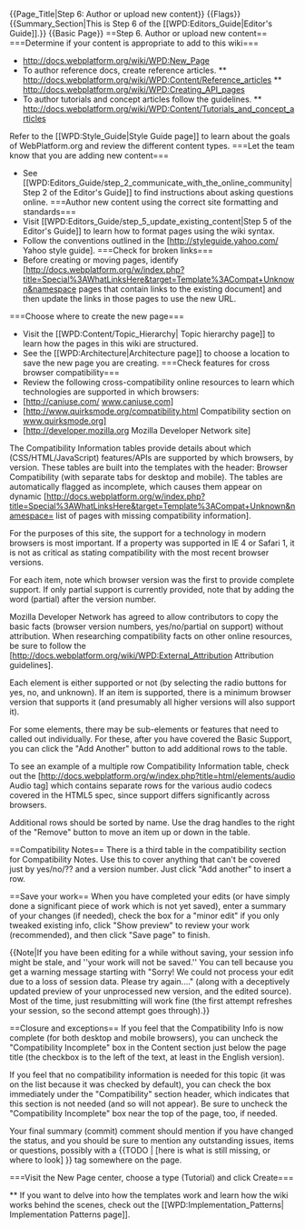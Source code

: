 {{Page_Title|Step 6: Author or upload new content}}
{{Flags}}
{{Summary_Section|This is Step 6 of the [[WPD:Editors_Guide|Editor's Guide]].}}
{{Basic Page}}
==Step 6. Author or upload new content==
===Determine if your content is appropriate to add to this wiki===
* http://docs.webplatform.org/wiki/WPD:New_Page
* To author reference docs, create reference articles.
** http://docs.webplatform.org/wiki/WPD:Content/Reference_articles
** http://docs.webplatform.org/wiki/WPD:Creating_API_pages
* To author tutorials and concept articles follow the guidelines.
** http://docs.webplatform.org/wiki/WPD:Content/Tutorials_and_concept_articles 

Refer to the [[WPD:Style_Guide|Style Guide page]] to learn about the goals of WebPlatform.org and review the different content types.
===Let the team know that you are adding new content=== 
* See [[WPD:Editors_Guide/step_2_communicate_with_the_online_community|Step 2 of the Editor's Guide]] to find instructions about asking questions online.
===Author new content using the correct site formatting and standards=== 
* Visit [[WPD:Editors_Guide/step_5_update_existing_content|Step 5 of the Editor's Guide]] to learn how to format pages using the wiki syntax.
* Follow the conventions outlined in the [http://styleguide.yahoo.com/ Yahoo style guide].
===Check for broken links===
* Before creating or moving pages, identify [http://docs.webplatform.org/w/index.php?title=Special%3AWhatLinksHere&target=Template%3ACompat+Unknown&namespace pages that contain links to the existing document] and then update the links in those pages to use the new URL.

===Choose where to create the new page===
* Visit the [[WPD:Content/Topic_Hierarchy| Topic hierarchy page]] to learn how the pages in this wiki are structured.
* See the [[WPD:Architecture|Architecture page]] to choose a location to save the new page you are creating.
===Check features for cross browser compatibility===
* Review the following cross-compatibility online resources to learn which technologies are supported in which browsers:
* [http://caniuse.com/ www.caniuse.com]
* [http://www.quirksmode.org/compatibility.html Compatibility section on www.quirksmode.org]
* [http://developer.mozilla.org Mozilla Developer Network site]

The Compatibility Information tables provide details about which (CSS/HTML/JavaScript) features/APIs are supported by which browsers, by version. These tables are built into the templates with the header: Browser Compatibility (with separate tabs for desktop and mobile). The tables are automatically flagged as incomplete, which causes them appear on dynamic [http://docs.webplatform.org/w/index.php?title=Special%3AWhatLinksHere&target=Template%3ACompat+Unknown&namespace= list of pages with missing compatibility information].

For the purposes of this site, the support for a technology in modern browsers is most important. If a property was supported in IE 4 or Safari 1, it is not as critical as stating compatibility with the most recent browser versions. 

For each item, note which browser version was the first to provide complete support.  If only partial support is currently provided, note that by adding the word (partial) after the version number.

Mozilla Developer Network has agreed to allow contributors to copy the basic facts (browser version numbers, yes/no/partial on support) without attribution. When researching compatibility facts on other online resources, be sure to  follow the [http://docs.webplatform.org/wiki/WPD:External_Attribution Attribution guidelines].

Each element is either supported or not (by selecting the radio buttons for yes, no, and unknown). If an item is supported, there is a minimum browser version that supports it (and presumably all higher versions will also support it).

For some elements, there may be sub-elements or features that need to called out individually.  For these, after you have covered the Basic Support, you can click the "Add Another" button to add additional rows to the table.

To see an example of a multiple row Compatibility Information table, check out the [http://docs.webplatform.org/w/index.php?title=html/elements/audio Audio tag] which contains separate rows for the various audio codecs covered in the HTML5 spec, since support differs significantly across browsers.

Additional rows should be sorted by name.  Use the drag handles to the right of the "Remove" button to move an item up or down in the table.

==Compatibility Notes==
There is a third table in the compatibility section for Compatibility Notes.  Use this to cover anything that can't be covered just by yes/no/?? and a version number.  Just click "Add another" to insert a row.

==Save your work==
When you have completed your edits (or have simply done a significant piece of work which is not yet saved), enter a summary of your changes (if needed), check the box for a "minor edit" if you only tweaked existing info, click "Show preview" to review your work (recommended), and then click "Save page" to finish.

{{Note|If you have been editing for a while without saving, your session info might be stale, and ''your work will not be saved.''  You can tell because you get a warning message starting with "Sorry! We could not process your edit due to a loss of session data. Please try again...." (along with a deceptively updated preview of your unprocessed new version, and the edited source).  Most of the time, just resubmitting will work fine (the first attempt refreshes your session, so the second attempt goes through).}}

==Closure and exceptions==
If you feel that the Compatibility Info is now complete (for both desktop and mobile browsers), you can uncheck the "Compatibility Incomplete" box in the Content section just below the page title (the checkbox is to the left of the text, at least in the English version).  

If you feel that no compatibility information is needed for this topic (it was on the list because it was checked by default), you can check the box immediately under the "Compatibility" section header, which indicates that this section is not needed (and so will not appear).  Be sure to uncheck the "Compatibility Incomplete" box near the top of the page, too, if needed.

Your final summary (commit) comment should mention if you have changed the status, and you should be sure to mention any outstanding issues, items or questions, possibly with a <nowiki>{{TODO | [here is what is still missing, or where to look] }}</nowiki> tag somewhere on the page.


===Visit the New Page center, choose a type (Tutorial) and click Create===

** If you want to delve into how the templates work and learn how the wiki works behind the scenes, check out the [[WPD:Implementation_Patterns| Implementation Patterns page]].